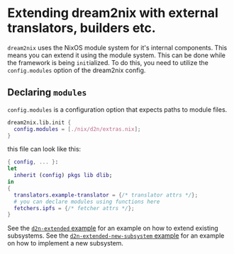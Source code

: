 # Extending dream2nix with external translators, builders etc.

`dream2nix` uses the NixOS module system for it's internal components.
This means you can extend it using the module system.
This can be done while the framework is being `init`ialized.
To do this, you need to utilize the `config.modules` option of the dream2nix config.

## Declaring `modules`

`config.modules` is a configuration option that expects paths to module files.

```nix
dream2nix.lib.init {
  config.modules = [./nix/d2n/extras.nix];
}
```
this file can look like this:
```nix
{ config, ... }:
let
  inherit (config) pkgs lib dlib;
in
{
  translators.example-translator = {/* translator attrs */};
  # you can declare modules using functions here
  fetchers.ipfs = {/* fetcher attrs */};
}
```

See the [`d2n-extended` example](https://github.com/nix-community/dream2nix/tree/main/examples/_d2n-extended) for an example on how to extend existing subsystems.
See the [`d2n-extended-new-subsystem` example](https://github.com/nix-community/dream2nix/tree/main/examples/_d2n-extended-new-subsystem) for an example on how to implement a new subsystem.
